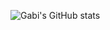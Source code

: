 ![Gabi's GitHub stats](https://github-readme-stats.vercel.app/api?username=SEU-USUARIO&show_icons=true&theme=radical)
